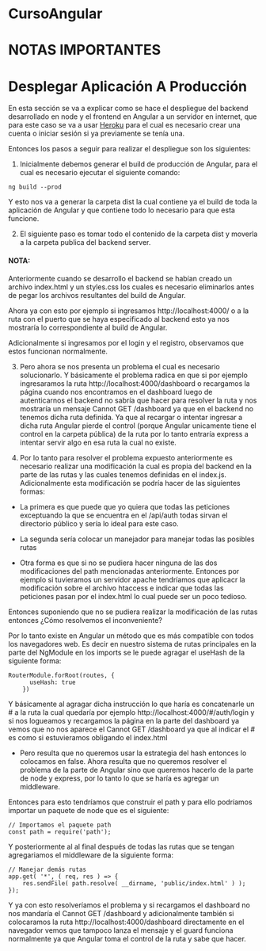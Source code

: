 # CursoAngular

# NOTAS IMPORTANTES

Desplegar Aplicación A Producción
=====================

En esta sección se va a explicar como se hace el despliegue del backend desarrollado en node y el frontend en Angular a un servidor en internet, que para este caso se va a usar [Heroku](https://www.heroku.com/) para el cual es necesario crear una cuenta o iniciar sesión si ya previamente se tenía una.

Entonces los pasos a seguir para realizar el despliegue son los siguientes:

1. Inicialmente debemos generar el build de producción de Angular, para el cual es necesario ejecutar el siguiente comando:

```
ng build --prod
```

Y esto nos va a generar la carpeta dist la cual contiene ya el build de toda la aplicación de Angular y que contiene todo lo necesario para que esta funcione.

2. El siguiente paso es tomar todo el contenido de la carpeta dist y moverla a la carpeta publica del backend server. 

#### NOTA: 
Anteriormente cuando se desarrollo el backend se habían creado un archivo index.html y un styles.css los cuales es necesario eliminarlos antes de pegar los archivos resultantes del build de Angular. 

Ahora ya con esto por ejemplo si ingresamos http://localhost:4000/ o a la ruta con el puerto que se haya especificado al backend esto ya nos mostraría lo correspondiente al build de Angular.

Adicionalmente si ingresamos por el login y el registro, observamos que estos funcionan normalmente.

3. Pero ahora se nos presenta un problema el cual es necesario solucionarlo. Y básicamente el problema radica en que si por ejemplo ingresaramos la ruta http://localhost:4000/dashboard o recargamos la página cuando nos encontramos en el dashboard luego de autenticarnos el backend no sabría que hacer para resolver la ruta y nos mostraría un mensaje Cannot GET /dashboard ya que en el backend no tenemos dicha ruta definida. Ya que al recargar o intentar ingresar a dicha ruta Angular pierde el control (porque Angular unicamente tiene el control en la carpeta pública) de la ruta por lo tanto entraría express a intentar servir algo en esa ruta la cual no existe.

4. Por lo tanto para resolver el problema expuesto anteriormente es necesario realizar una modificación la cual es propia del backend en la parte de las rutas y las cuales tenemos definidas en el index.js. Adicionalmente esta modificación se podría hacer de las siguientes formas:

* La primera es que puede que yo quiera que todas las peticiones exceptuando la que se encuentra en el /api/auth todas sirvan el directorio público y sería lo ideal para este caso.

* La segunda sería colocar un manejador para manejar todas las posibles rutas

* Otra forma es que si no se pudiera hacer ninguna de las dos modificaciones del path mencionadas anteriormente. Entonces por ejemplo si tuvieramos un servidor apache tendríamos que aplicacr la modificación sobre el archivo htaccess e indicar que todas las peticiones pasan por el index.html lo cual puede ser un poco tedioso.

Entonces suponiendo que no se pudiera realizar la modificación de las rutas entonces ¿Cómo resolvemos el inconveniente?

Por lo tanto existe en Angular un método que es más compatible con todos los navegadores web. Es decir en nuestro sistema de rutas principales en la parte del NgModule en los imports se le puede agragar el useHash de la siguiente forma:

```
RouterModule.forRoot(routes, {
      useHash: true
    })
```

Y básicamente al agragar dicha instrucción lo que haría es concatenarle un # a la ruta la cual quedaría por ejemplo http://localhost:4000/#/auth/login y si nos logueamos y recargamos la página en la parte del dashboard ya vemos que no nos aparece el Cannot GET /dashboard ya que al indicar el # es como si estuvieramos obligando el index.html

* Pero resulta que no queremos usar la estrategia del hash entonces lo colocamos en false. Ahora resulta que no queremos resolver el problema de la parte de Angular sino que queremos hacerlo de la parte de node y express, por lo tanto lo que se haría es agregar un middleware.

Entonces para esto tendríamos que construir el path y para ello podríamos importar un paquete de node que es el siguiente:

```
// Importamos el paquete path
const path = require('path');
```

Y posteriormente al al final después de todas las rutas que se tengan agregariamos el middleware de la siguiente forma:

```
// Manejar demás rutas
app.get( '*', ( req, res ) => {
    res.sendFile( path.resolve( __dirname, 'public/index.html' ) );
});
```
Y ya con esto resolveríamos el problema y si recargamos el dashboard no nos mandaría el Cannot GET /dashboard y adicionalmente también si colocaramos la ruta http://localhost:4000/dashboard directamente en el navegador vemos que tampoco lanza el mensaje y el guard funciona normalmente ya que Angular toma el control de la ruta y sabe que hacer.